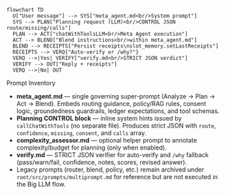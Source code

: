 ```mermaid
flowchart TD
  U["User message"] --> SYS["meta_agent.md<br/>System prompt"]
  SYS --> PLAN["Planning request (LLM)<br/>CONTROL JSON route/missing/calls"]
  PLAN --> ACT["chatWithToolsLLM<br/>Meta Agent execution"]
  ACT --> BLEND["Blend instructions<br/>within meta_agent.md"]
  BLEND --> RECEIPTS["Persist receipts\nslot_memory.setLastReceipts"]
  RECEIPTS --> VERQ{"Auto-verify or /why?"}
  VERQ -->|Yes| VERIFY["verify.md<br/>STRICT JSON verdict"]
  VERIFY --> OUT["Reply + receipts"]
  VERQ -->|No| OUT
```

Prompt Inventory
- **meta_agent.md** — single governing super-prompt (Analyze → Plan → Act → Blend).
  Embeds routing guidance, policy/RAG rules, consent logic, groundedness guardrails,
  ledger expectations, and tool schemas.
- **Planning CONTROL block** — inline system hints issued by `callChatWithTools`
  (no separate file). Produces strict JSON with `route`, `confidence`, `missing`,
  `consent`, and `calls` array.
- **complexity_assessor.md** — optional helper prompt to annotate
  complexity/budget for planning (only when enabled).
- **verify.md** — STRICT JSON verifier for auto-verify and `/why` fallback
  (pass/warn/fail, confidence, notes, scores, revised answer).
- Legacy prompts (router, blend, policy, etc.) remain archived under
  `root/src/prompts/multiprompt.md` for reference but are not executed in the
  Big LLM flow.
